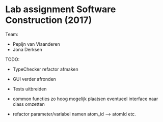 # Lab assignment Software Construction (2017)
Team:
* Pepijn van Vlaanderen
* Jona Derksen

TODO:
- TypeChecker refactor afmaken
- GUI verder afronden
- Tests uitbreiden

- common functies zo hoog mogelijk plaatsen eventueel interface naar class omzetten
- refactor parameter/variabel namen atom_id --> atomId etc. 